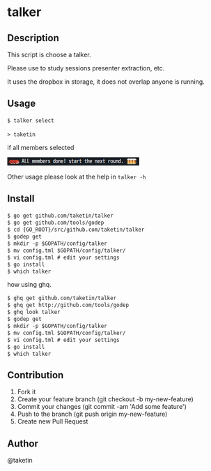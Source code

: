 talker
======

## Description

This script is choose a talker.

Please use to study sessions presenter extraction, etc.

It uses the dropbox in storage, it does not overlap anyone is running.

## Usage

```
$ talker select

> taketin
```

if all members selected

![screenshots1](screenshots/next_round.png)

Other usage please look at the help in `talker -h`

## Install

```
$ go get github.com/taketin/talker
$ go get github.com/tools/godep
$ cd {GO_ROOT}/src/github.com/taketin/talker
$ godep get
$ mkdir -p $GOPATH/config/talker
$ mv config.tml $GOPATH/config/talker/
$ vi config.tml # edit your settings
$ go install
$ which talker
```

how using ghq.

```
$ ghq get github.com/taketin/talker
$ ghq get http://github.com/tools/godep
$ ghq look talker
$ godep get
$ mkdir -p $GOPATH/config/talker
$ mv config.tml $GOPATH/config/talker/
$ vi config.tml # edit your settings
$ go install
$ which talker
```

## Contribution

1. Fork it
1. Create your feature branch (git checkout -b my-new-feature)
1. Commit your changes (git commit -am 'Add some feature')
1. Push to the branch (git push origin my-new-feature)
1. Create new Pull Request

## Author

@taketin
